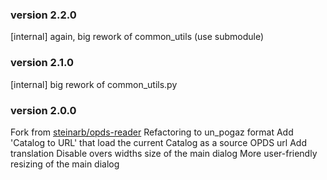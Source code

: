 ### version 2.2.0
[internal] again, big rework of common_utils (use submodule)

### version 2.1.0
[internal] big rework of common_utils.py

### version 2.0.0
Fork from [steinarb/opds-reader](https://github.com/steinarb/opds-reader)
Refactoring to un_pogaz format
Add 'Catalog to URL' that load the current Catalog as a source OPDS url
Add translation
Disable overs widths size of the main dialog
More user-friendly resizing of the main dialog
